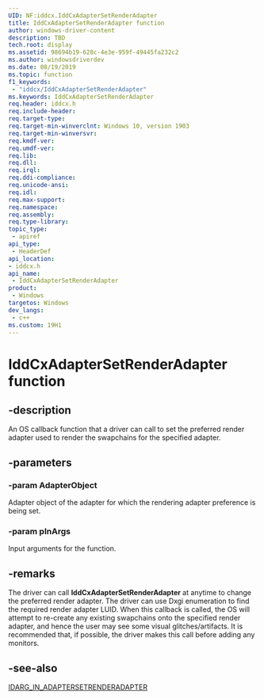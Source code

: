 ```yaml
---
UID: NF:iddcx.IddCxAdapterSetRenderAdapter
title: IddCxAdapterSetRenderAdapter function
author: windows-driver-content
description: TBD
tech.root: display
ms.assetid: 98694b19-628c-4e3e-959f-49445fa232c2
ms.author: windowsdriverdev
ms.date: 08/19/2019
ms.topic: function
f1_keywords:
 - "iddcx/IddCxAdapterSetRenderAdapter"
ms.keywords: IddCxAdapterSetRenderAdapter
req.header: iddcx.h
req.include-header:
req.target-type:
req.target-min-winverclnt: Windows 10, version 1903
req.target-min-winversvr:
req.kmdf-ver:
req.umdf-ver:
req.lib:
req.dll:
req.irql: 
req.ddi-compliance:
req.unicode-ansi:
req.idl:
req.max-support:
req.namespace:
req.assembly:
req.type-library: 
topic_type: 
 - apiref
api_type: 
 - HeaderDef
api_location: 
- iddcx.h
api_name: 
 - IddCxAdapterSetRenderAdapter
product: 
 - Windows
targetos: Windows
dev_langs:
 - c++
ms.custom: 19H1
---
```


# IddCxAdapterSetRenderAdapter function

## -description

An OS callback function that a driver can call to set the preferred render adapter used to render the swapchains for the specified adapter.

## -parameters

### -param AdapterObject

Adapter object of the adapter for which the rendering adapter preference is being set.

### -param pInArgs

Input arguments for the function.

## -remarks

The driver can call **IddCxAdapterSetRenderAdapter** at anytime to change the preferred render adapter. The driver can use Dxgi enumeration to find the required render adapter LUID.  When this callback is called, the OS will attempt to re-create any existing swapchains onto the specified render adapter, and hence the user may see some visual glitches/artifacts. It is recommended that, if possible, the driver makes this call before adding any monitors.

## -see-also

[IDARG_IN_ADAPTERSETRENDERADAPTER](ns-iddcx-idarg_in_adaptersetrenderadapter.md)
